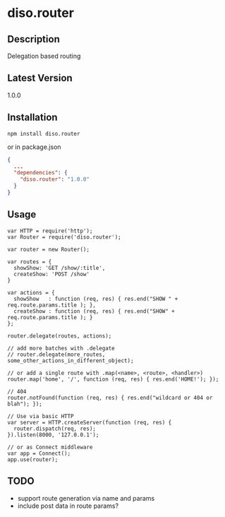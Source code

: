 diso.router
===========

Description
-----------
Delegation based routing

Latest Version
--------------
1.0.0

Installation
------------
```
npm install diso.router
```

or in package.json

```json
{
  ...
  "dependencies": {
    "diso.router": "1.0.0"
  }
}
```

Usage
-----
```
var HTTP = require('http');
var Router = require('diso.router');

var router = new Router();

var routes = {
  showShow: 'GET /show/:title',
  createShow: 'POST /show'
}

var actions = {
  showShow   : function (req, res) { res.end("SHOW " + req.route.params.title ); },
  createShow : function (req, res) { res.end("SHOW" + req.route.params.title ); }
};

router.delegate(routes, actions);

// add more batches with .delegate
// router.delegate(more_routes, some_other_actions_in_different_object);

// or add a single route with .map(<name>, <route>, <handler>)
router.map('home', '/', function (req, res) { res.end('HOME!'); });

// 404
router.notFound(function (req, res) { res.end("wildcard or 404 or blah"); });

// Use via basic HTTP
var server = HTTP.createServer(function (req, res) {
  router.dispatch(req, res);
}).listen(8000, '127.0.0.1');

// or as Connect middleware
var app = Connect();
app.use(router);
```

TODO
----
- support route generation via name and params
- include post data in route params? 